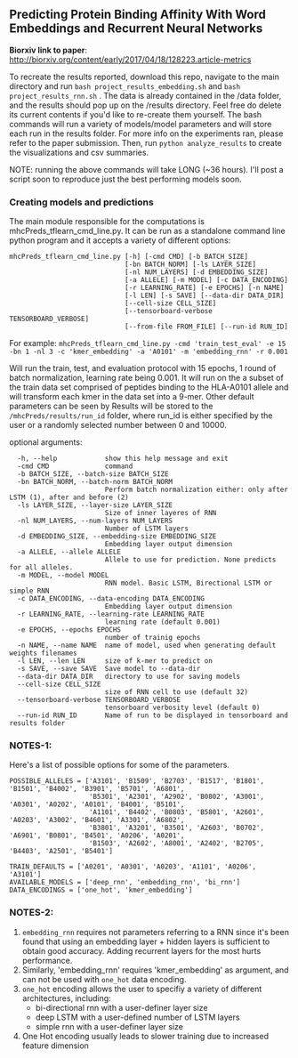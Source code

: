 ## Predicting Protein Binding Affinity With Word Embeddings and Recurrent Neural Networks

**Biorxiv link to paper**: http://biorxiv.org/content/early/2017/04/18/128223.article-metrics

To recreate the results reported, download this repo, navigate to the main directory and run `bash project_results_embedding.sh` and `bash project_results_rnn.sh` . The data is already contained in the /data folder, and the results should pop up on the /results directory. Feel free do delete its current contents if you'd like to re-create them yourself.
The bash commands will run a variety of models/model parameters and will store each run in the results folder. For more info on the experiments ran, please refer to the paper submission. Then, run `python analyze_results` to create the visualizations and csv summaries.

NOTE: running the above commands will take LONG (~36 hours). I'll post a script soon to reproduce just the best performing models soon.  


### Creating models and predictions

The main module responsible for the computations is mhcPreds_tflearn_cmd_line.py. It can be run as a standalone command line python program and it accepts a variety of different options:

    mhcPreds_tflearn_cmd_line.py [-h] [-cmd CMD] [-b BATCH_SIZE]
                                 [-bn BATCH_NORM] [-ls LAYER_SIZE]
                                 [-nl NUM_LAYERS] [-d EMBEDDING_SIZE]
                                 [-a ALLELE] [-m MODEL] [-c DATA_ENCODING]
                                 [-r LEARNING_RATE] [-e EPOCHS] [-n NAME]
                                 [-l LEN] [-s SAVE] [--data-dir DATA_DIR]
                                 [--cell-size CELL_SIZE]
                                 [--tensorboard-verbose TENSORBOARD_VERBOSE]
                                 [--from-file FROM_FILE] [--run-id RUN_ID]


For example: `mhcPreds_tflearn_cmd_line.py -cmd 'train_test_eval' -e 15 -bn 1 -nl 3 -c 'kmer_embedding' -a 'A0101' -m 'embedding_rnn' -r 0.001`

Will run the train, test, and evaluation protocol with 15 epochs, 1 round of batch normalization, learning rate being 0.001. It will run on the a subset of the train data set comprised of peptides binding to the HLA-A0101 allele and will transform each kmer in the data set into a 9-mer. Other default parameters can be seen by
Results will be stored to the `/mhcPreds/results/run_id` folder, where run_id is either specified by the user or a randomly selected number between 0 and 10000.


optional arguments:

      -h, --help            show this help message and exit
      -cmd CMD              command
      -b BATCH_SIZE, --batch-size BATCH_SIZE
      -bn BATCH_NORM, --batch-norm BATCH_NORM
                            Perform batch normalization either: only after LSTM (1), after and before (2)
      -ls LAYER_SIZE, --layer-size LAYER_SIZE
                            Size of inner layeres of RNN
      -nl NUM_LAYERS, --num-layers NUM_LAYERS
                            Number of LSTM layers
      -d EMBEDDING_SIZE, --embedding-size EMBEDDING_SIZE
                            Embedding layer output dimension
      -a ALLELE, --allele ALLELE
                            Allele to use for prediction. None predicts for all alleles.
      -m MODEL, --model MODEL
                            RNN model. Basic LSTM, Birectional LSTM or simple RNN
      -c DATA_ENCODING, --data-encoding DATA_ENCODING
                            Embedding layer output dimension
      -r LEARNING_RATE, --learning-rate LEARNING_RATE
                            learning rate (default 0.001)
      -e EPOCHS, --epochs EPOCHS
                            number of trainig epochs
      -n NAME, --name NAME  name of model, used when generating default weights filenames
      -l LEN, --len LEN     size of k-mer to predict on
      -s SAVE, --save SAVE  Save model to --data-dir
      --data-dir DATA_DIR   directory to use for saving models
      --cell-size CELL_SIZE
                            size of RNN cell to use (default 32)
      --tensorboard-verbose TENSORBOARD_VERBOSE
                            tensorboard verbosity level (default 0)
      --run-id RUN_ID       Name of run to be displayed in tensorboard and results folder

### NOTES-1:

Here's a list of possible options for some of the parameters.
        
    POSSIBLE_ALLELES = ['A3101', 'B1509', 'B2703', 'B1517', 'B1801', 'B1501', 'B4002', 'B3901', 'B5701', 'A6801',
                        'B5301', 'A2301', 'A2902', 'B0802', 'A3001', 'A0301', 'A0202', 'A0101', 'B4001', 'B5101',
                        'A1101', 'B4402', 'B0803', 'B5801', 'A2601', 'A0203', 'A3002', 'B4601', 'A3301', 'A6802',
                        'B3801', 'A3201', 'B3501', 'A2603', 'B0702', 'A6901', 'B0801', 'B4501', 'A0206', 'A0201',
                        'B1503', 'A2602', 'A8001', 'A2402', 'B2705', 'B4403', 'A2501', 'B5401']
    
    TRAIN_DEFAULTS = ['A0201', 'A0301', 'A0203', 'A1101', 'A0206', 'A3101']
    AVAILABLE_MODELS = ['deep_rnn', 'embedding_rnn', 'bi_rnn']
    DATA_ENCODINGS = ['one_hot', 'kmer_embedding']

### NOTES-2:

1. `embedding_rnn` requires not parameters referring to a RNN since it's been found that using an embedding layer + hidden layers is sufficient to obtain good accuracy. Adding recurrent layers for the most hurts performance. 
2. Similarly, 'embedding_rnn' requires 'kmer_embedding' as argument, and can not be used with `one_hot` data encoding. 
3. `one_hot` encoding allows the user to specifiy a variety of different architectures, including:
    - bi-directional rnn with a user-definer layer size
    - deep LSTM with a user-defined number of LSTM layers
    - simple rnn with a user-definer layer size
4. One Hot encoding usually leads to slower training due to increased feature dimension







